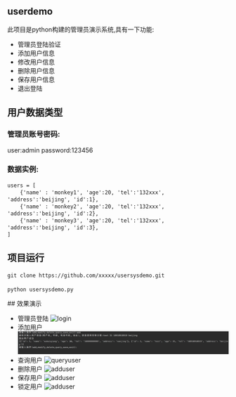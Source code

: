 ## userdemo
此项目是python构建的管理员演示系统,具有一下功能:

 - 管理员登陆验证
 - 添加用户信息
 - 修改用户信息
 - 删除用户信息
 - 保存用户信息
 - 退出登陆

## 用户数据类型 
### 管理员账号密码:

user:admin
password:123456

### 数据实例:
```
users = [
    {'name' : 'monkey1', 'age':20, 'tel':'132xxx', 'address':'beijing', 'id':1},
    {'name' : 'monkey2', 'age':20, 'tel':'132xxx', 'address':'beijing', 'id':2},
    {'name' : 'monkey3', 'age':20, 'tel':'132xxx', 'address':'beijing', 'id':3},
]

```
## 项目运行
```
git clone https://github.com/xxxxx/usersysdemo.git

python usersysdemo.py

```
## 效果演示

- 管理员登陆
	![login](https://github.com/51reboot/actual-19-homework/lesson04/xukaiqiang/images/login.png)
- 添加用户
	![adduser](https://raw.githubusercontent.com/iteemo/images/master/adduser.png)
- 查询用户
	![queryuser](https://github.com/51reboot/actual-19-homework/lesson04/xukaiqiang/images/query.png)
- 删除用户
	![adduser](https://github.com/51reboot/actual-19-homework/lesson04/xukaiqiang/images/del.png)
- 保存用户
	![adduser](https://github.com/51reboot/actual-19-homework/lesson04/xukaiqiang/images/save.png)
- 锁定用户
	![adduser](https://github.com/51reboot/actual-19-homework/lesson04/xukaiqiang/images/lock.png)